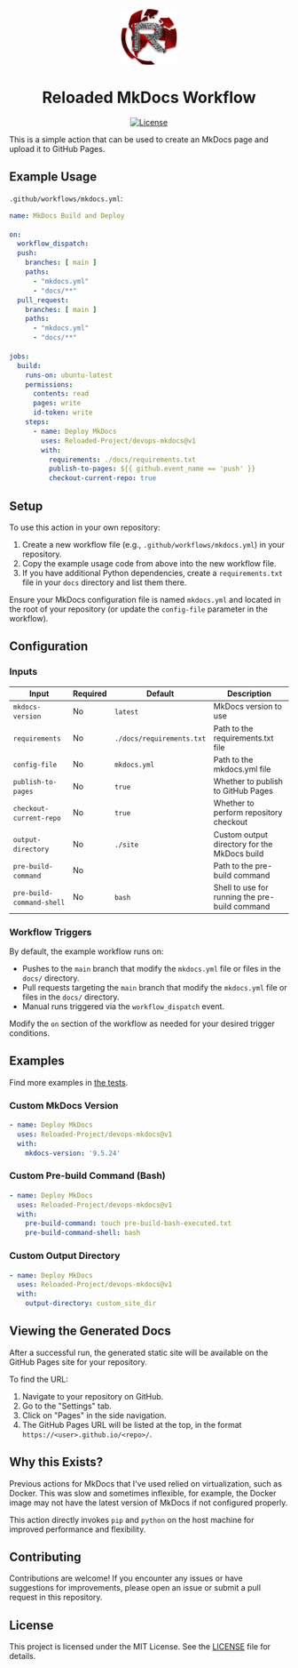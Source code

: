<div align="center">
  <a href="https://github.com/Reloaded-Project/reloaded-templates-rust" target="_blank">
    <img src="assets/reloaded-logo.png" alt="reloaded Logo" width="100"/>
  </a>

  <h1 align="center">Reloaded MkDocs Workflow</h1>

  <p>
    <a href="LICENSE">
      <img src="https://img.shields.io/badge/License-MIT-blue.svg" alt="License">
    </a>
  </p>
</div>

This is a simple action that can be used to create an MkDocs page and upload it to GitHub Pages.

## Example Usage

`.github/workflows/mkdocs.yml`:

```yaml
name: MkDocs Build and Deploy

on:
  workflow_dispatch:
  push:
    branches: [ main ]
    paths:
      - "mkdocs.yml"
      - "docs/**"
  pull_request:
    branches: [ main ]
    paths:
      - "mkdocs.yml"
      - "docs/**"

jobs:
  build:
    runs-on: ubuntu-latest
    permissions:
      contents: read
      pages: write
      id-token: write
    steps:
      - name: Deploy MkDocs
        uses: Reloaded-Project/devops-mkdocs@v1
        with:
          requirements: ./docs/requirements.txt
          publish-to-pages: ${{ github.event_name == 'push' }}
          checkout-current-repo: true
```

## Setup

To use this action in your own repository:

1. Create a new workflow file (e.g., `.github/workflows/mkdocs.yml`) in your repository.
2. Copy the example usage code from above into the new workflow file.
3. If you have additional Python dependencies, create a `requirements.txt` file in your `docs` 
   directory and list them there.

Ensure your MkDocs configuration file is named `mkdocs.yml` and located in the root of your
repository (or update the `config-file` parameter in the workflow).

## Configuration

### Inputs

| Input                     | Required | Default                   | Description                                    |
| ------------------------- | -------- | ------------------------- | ---------------------------------------------- |
| `mkdocs-version`          | No       | `latest`                  | MkDocs version to use                          |
| `requirements`            | No       | `./docs/requirements.txt` | Path to the requirements.txt file              |
| `config-file`             | No       | `mkdocs.yml`              | Path to the mkdocs.yml file                    |
| `publish-to-pages`        | No       | `true`                    | Whether to publish to GitHub Pages             |
| `checkout-current-repo`   | No       | `true`                    | Whether to perform repository checkout         |
| `output-directory`        | No       | `./site`                  | Custom output directory for the MkDocs build   |
| `pre-build-command`       | No       |                           | Path to the pre-build command                  |
| `pre-build-command-shell` | No       | `bash`                    | Shell to use for running the pre-build command |

### Workflow Triggers

By default, the example workflow runs on:

- Pushes to the `main` branch that modify the `mkdocs.yml` file or files in the `docs/` directory.
- Pull requests targeting the `main` branch that modify the `mkdocs.yml` file or files in the 
  `docs/` directory.
- Manual runs triggered via the `workflow_dispatch` event.

Modify the `on` section of the workflow as needed for your desired trigger conditions.

## Examples

Find more examples in [the tests](./.github/workflows/test-mkdocs-workflow.yml).

### Custom MkDocs Version

```yaml
- name: Deploy MkDocs
  uses: Reloaded-Project/devops-mkdocs@v1
  with:
    mkdocs-version: '9.5.24'
```

### Custom Pre-build Command (Bash)

```yaml
- name: Deploy MkDocs
  uses: Reloaded-Project/devops-mkdocs@v1
  with:
    pre-build-command: touch pre-build-bash-executed.txt
    pre-build-command-shell: bash
```

### Custom Output Directory

```yaml
- name: Deploy MkDocs
  uses: Reloaded-Project/devops-mkdocs@v1
  with:
    output-directory: custom_site_dir
```

## Viewing the Generated Docs

After a successful run, the generated static site will be available on the GitHub Pages site for
your repository.

To find the URL:

1. Navigate to your repository on GitHub.
2. Go to the "Settings" tab.
3. Click on "Pages" in the side navigation.
4. The GitHub Pages URL will be listed at the top, in the format 
   `https://<user>.github.io/<repo>/`.

## Why this Exists?

Previous actions for MkDocs that I've used relied on virtualization, such as Docker. This was slow
and sometimes inflexible, for example, the Docker image may not have the latest version of MkDocs
if not configured properly.

This action directly invokes `pip` and `python` on the host machine for improved performance and
flexibility.

## Contributing

Contributions are welcome! If you encounter any issues or have suggestions for improvements,
please open an issue or submit a pull request in this repository.

## License

This project is licensed under the MIT License. See the [LICENSE](LICENSE) file for details.